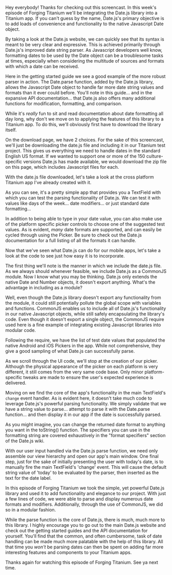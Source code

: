 Hey everybody! Thanks for checking out this screencast. In this week's episode of Forging Titanium we'll be integrating the Date.js library into a Titanium app. If you can't guess by the name, Date.js's primary objective is to add loads of convenience and functionality to the native Javascript Date object. By taking a look at the Date.js website, we can quickly see that its syntax is meant to be very clear and expressive. This is achieved primarily through Date.js's improved date string parser. As Javascript developers well know, formatting dates to be used by the Date object can be a troublesome tasks at times, especially when considering the multitude of sources and formats with which a date can be received.Here in the getting started guide we see a good example of the more robust parser in action. The Date.parse function, added by the Date.js library, allows the Javascript Date object to handle far more date string values and formats than it ever could before. You'll note in this guide... and in the expansive API documentation... that Date.js also offers many additional functions for modification, formatting, and comparison.While it's _really_ fun to sit and read documentation about date formatting all day long, why don't we move on to applying the features of this library to a Titanium app. To do this, we'll obviously first have to download the library itself.On the download page, we have 2 choices. For the sake of this screencast, we'll just be downloading the date.js file and including it in our Titanium test project. This gives us everything we need to handle dates in the standard English US format. If we wanted to support one or more of the 150 culture-specific versions Date.js has made available, we would download the zip file on this page, which includes Javascript files for each. With the date.js file downloaded, let's take a look at the cross platform Titanium app I've already created with it.As you can see, it's a pretty simple app that provides you a TextField with which you can test the parsing functionality of Date.js. We can test it with values like days of the week... date modifiers... or just standard date formatting...In addition to being able to type in your date value, you can also make use of the platform specific picker controls to choose one of the suggested test values. As is evident, _many_ date formats are supported, and can easily be cycled through using the Picker. Be sure to check out the Date.js documentation for a full listing of all the formats it can handle.Now that we've seen what Date.js can do for our mobile apps, let's take a look at the code to see just how easy it is to incorporate. The first thing we'll note is the manner in which we include the date.js file. As we always should whenever feasible, we include Date.js as a CommonJS module. Now I know what you may be thinking. Date.js only extends the native Date and Number objects, it doesn't export anything. What's the advantage in including as a module?  Well, even though the Date.js library doesn't export any functionality from the module, it could still potentially pollute the global scope with variables and functions. CommonJS enables us to include all of Date.js's functionality in our native Javascript objects, while still safely encapsulating the library's code. Even though it doesn't export a single object, the CommonJS require used here is a fine example of integrating existing Javascript libraries into modular code.Following the require, we have the list of test date values that populated the native Android and iOS Pickers in the app. While not comprehensive, they give a good sampling of what Date.js can successfully parse.As we scroll through the UI code, we'll stop at the creation of our picker. Although the physical appearance of the picker on each platform is very different, it still comes from the very same code base. Only minor platform-specific tweaks are made to ensure the user's expected experience is delivered.Moving on we find the core of the app's functionality in the main TextField's `change` event handler. As is evident here, it doesn't take much code to leverage Date.js's powerful parsing functionality. We simply validate that we have a string value to parse... attempt to parse it with the Date.parse function... and then display it in our app if the date is successfully parsed.  As you might imagine, you can change the returned date format to anything you want in the toString() function. The specifiers you can use in the formatting string are covered exhaustively in the "format specifiers" section of the Date.js wiki.With our user input handled via the Date.js parse function, we need only assemble our view hierarchy and open our app's main window. One final step, just for the sake of initially presenting the user with today's date, is to manually fire the main TextField's 'change' event. This will cause the default string value of 'today' to be evaluated by the parser, then inserted as the text for the date label.In this episode of Forging Titanium we took the simple, yet powerful Date.js library and used it to add functionality and elegance to our project. With just a few lines of code, we were able to parse and display numerous date formats and modifiers. Additionally, through the use of CommonJS, we did so in a modular fashion.While the parse function is the core of Date.js, there is much, much more to this library. I highly encourage you to go out to the main Date.js website and check out the getting started guides and the API documentation for yourself. You'll find that the common, and often cumbersome, task of date handling can be made much more palatable with the help of this library. All that time you _won't_ be parsing dates can then be spent on adding far more interesting features and components to your Titanium apps.Thanks again for watching this episode of Forging Titanium. See ya next time. 
